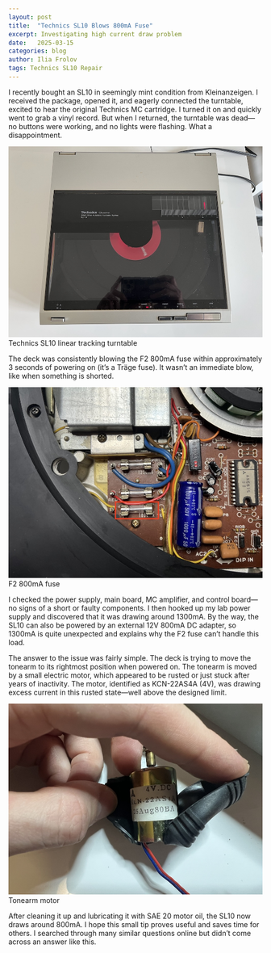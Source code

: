 ```yaml
---
layout: post
title:  "Technics SL10 Blows 800mA Fuse"
excerpt: Investigating high current draw problem
date:   2025-03-15
categories: blog
author: Ilia Frolov
tags: Technics SL10 Repair
---
```


I recently bought an SL10 in seemingly mint condition from Kleinanzeigen. I received the package, opened it, and eagerly connected the turntable, excited to hear the original Technics MC cartridge. I turned it on and quickly went to grab a vinyl record. But when I returned, the turntable was dead—no buttons were working, and no lights were flashing. What a disappointment.


<div class="blogPostImage">
<img src="/assets/posts/technics-sl10-blows-800ma-fuse/sl10.jpg" alt="Technics SL10"/>
<div class="blogPostImageTitle">Technics SL10 linear tracking turntable</div>
</div>


The deck was consistently blowing the F2 800mA fuse within approximately 3 seconds of powering on (it’s a Träge fuse). It wasn’t an immediate blow, like when something is shorted.


<div class="blogPostImage">
<img src="/assets/posts/technics-sl10-blows-800ma-fuse/fuse.jpg" alt="F2 800mA Fuse"/>
<div class="blogPostImageTitle">F2 800mA fuse</div>
</div>


I checked the power supply, main board, MC amplifier, and control board—no signs of a short or faulty components. I then hooked up my lab power supply and discovered that it was drawing around 1300mA. By the way, the SL10 can also be powered by an external 12V 800mA DC adapter, so 1300mA is quite unexpected and explains why the F2 fuse can’t handle this load.

The answer to the issue was fairly simple. The deck is trying to move the tonearm to its rightmost position when powered on. The tonearm is moved by a small electric motor, which appeared to be rusted or just stuck after years of inactivity. The motor, identified as KCN-22AS4A (4V), was drawing excess current in this rusted state—well above the designed limit.


<div class="blogPostImage">
<img src="/assets/posts/technics-sl10-blows-800ma-fuse/motor.jpg" alt="Tonearm Motor"/>
<div class="blogPostImageTitle">Tonearm motor</div>
</div>


After cleaning it up and lubricating it with SAE 20 motor oil, the SL10 now draws around 800mA. I hope this small tip proves useful and saves time for others. I searched through many similar questions online but didn’t come across an answer like this.
